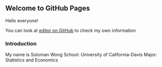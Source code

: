 ## Welcome to GitHub Pages

<p class="red">Hello everyone!</p>

You can look at [editor on GitHub](https://github.com/solosoloman/solosoloman.github.io/edit/master/README.md) to check my own information

### Introduction

My name is Soloman Wong
School: University of California-Davis
Major: Statistics and Economics


